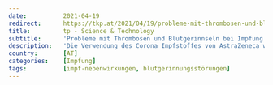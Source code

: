 ```yaml
---
date:          2021-04-19
redirect:      https://tkp.at/2021/04/19/probleme-mit-thrombosen-und-blutgerinnseln-bei-impfung-und-infektion/
title:         tp - Science & Technology
subtitle:      'Probleme mit Thrombosen und Blutgerinnseln bei Impfung und Infektion'
description:   'Die Verwendung des Corona Impfstoffes von AstraZeneca wurde wegen relativ häufig auftretender Thrombosen und Blutgerinnsel in einer Reihe von Ländern zeitweise oder ganz ausgesetzt, oder auf bestimmte Altersgruppen eingeschränkt. Aber auch für alle anderen derzeit verwendeten gentechnischen Präparate werden gleiche Nebenwirkungen ebenso häufig berichtet. Da mittlerweile die Gefahr von Blutgerinnseln und Hirnvenen-Thrombosen zu offensichtlich geworden …'
country:       [AT]
categories:    [Impfung]
tags:          [impf-nebenwirkungen, blutgerinnungsstörungen]
---
```

